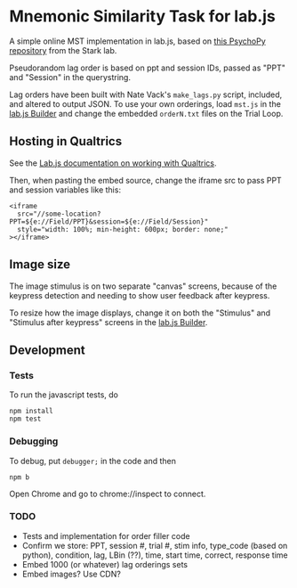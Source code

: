 # Mnemonic Similarity Task for lab.js

A simple online MST implementation in lab.js,
based on [this PsychoPy repository](https://github.com/celstark/MST) from the Stark lab.

Pseudorandom lag order is based on ppt and session IDs, passed as "PPT" and 
"Session" in the querystring.

Lag orders have been built with Nate Vack's `make_lags.py` script, included,
and altered to output JSON. To use your own orderings, load `mst.js` in the 
[lab.js Builder](https://labjs.felixhenninger.com/) and change the 
embedded `orderN.txt` files on the Trial Loop.


## Hosting in Qualtrics

See the [Lab.js documentation on working with Qualtrics](https://labjs.readthedocs.io/en/latest/learn/deploy/3a-qualtrics.html).

Then, when pasting the embed source, change the iframe src to pass PPT and 
session variables like this:

    <iframe
      src="//some-location?PPT=${e://Field/PPT}&session=${e://Field/Session}"
      style="width: 100%; min-height: 600px; border: none;"
    ></iframe>


## Image size

The image stimulus is on two separate "canvas" screens, because of the 
keypress detection and needing to show user feedback after keypress.

To resize how the image displays, change it on both the "Stimulus" and 
"Stimulus after keypress" screens in the [lab.js Builder](https://labjs.felixhenninger.com/).


## Development

### Tests

To run the javascript tests, do

    npm install
    npm test

### Debugging

To debug, put `debugger;` in the code and then

    npm b

Open Chrome and go to chrome://inspect to connect.

### TODO

- Tests and implementation for order filler code
- Confirm we store:
    PPT, session #, trial #, stim info, type_code (based on python), condition, lag, LBin (??), time, start time, correct, response time
- Embed 1000 (or whatever) lag orderings sets
- Embed images? Use CDN?

